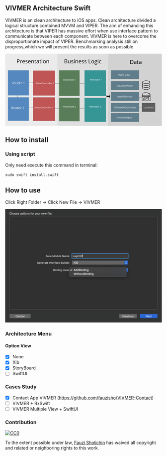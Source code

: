 
## VIVMER Architecture Swift

VIVMER is an clean architecture to iOS apps. Clean architecture divided a logical structure combined MVVM and VIPER. The aim of enhancing this architecture is that VIPER has massive effort when use interface pattern to communicate between each component. VIVMER is here to overcome the disproportionate impact of VIPER. Benchmarking analysis still on progress,which we will present the results as soon as possible

![VIVMER](https://github.com/fauzisho/VIVMER-Architecture/blob/master/draw.png)

## How to install

### Using script
Only need execute this command in terminal:
```swift
sudo swift install.swift
```

## How to use


Click Right Folder -> Click New File -> VIVMER

![VIVMER](https://github.com/fauzisho/VIVMER-Architecture/blob/master/dashboard.png)


### Architecture Menu
#### Option View
- [x] None
- [x] Xib
- [x] StoryBoard
- [ ] SwiftUI

### Cases Study
- [x] Contact App VIVMER (https://github.com/fauzisho/VIVMER-Contact)
- [ ] VIVMER + RxSwift
- [ ] VIVMER Multiple View + SwiftUI

### Contribution

[![CC0](http://mirrors.creativecommons.org/presskit/buttons/88x31/svg/cc-zero.svg)](https://creativecommons.org/publicdomain/zero/1.0/)

To the extent possible under law, [Fauzi Sholichin](https://github.com/fauzisho) has waived all copyright and related or neighboring rights to this work.

